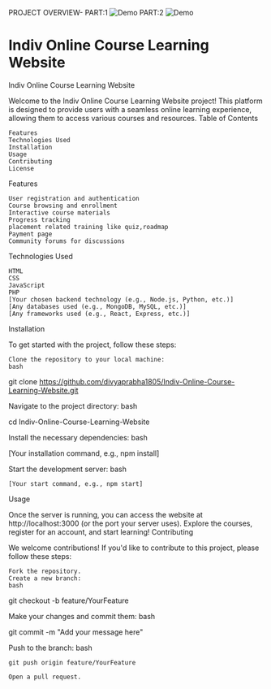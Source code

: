 PROJECT OVERVIEW-
PART:1
![Demo](https://github.com/divyaprabha1805/Indiv-Online-Course-Learning-Website/blob/main/indiv_part1.gif)
PART:2
![Demo](https://github.com/divyaprabha1805/Indiv-Online-Course-Learning-Website/blob/main/indiv_part-2.gif)
# Indiv Online Course Learning Website

Indiv Online Course Learning Website

Welcome to the Indiv Online Course Learning Website project! This platform is designed to provide users with a seamless online learning experience, allowing them to access various courses and resources.
Table of Contents

    Features
    Technologies Used
    Installation
    Usage
    Contributing
    License

Features

    User registration and authentication
    Course browsing and enrollment
    Interactive course materials
    Progress tracking
    placement related training like quiz,roadmap
    Payment page
    Community forums for discussions

Technologies Used

    HTML
    CSS
    JavaScript
    PHP
    [Your chosen backend technology (e.g., Node.js, Python, etc.)]
    [Any databases used (e.g., MongoDB, MySQL, etc.)]
    [Any frameworks used (e.g., React, Express, etc.)]

Installation

To get started with the project, follow these steps:

    Clone the repository to your local machine:
    bash

git clone https://github.com/divyaprabha1805/Indiv-Online-Course-Learning-Website.git

Navigate to the project directory:
bash

cd Indiv-Online-Course-Learning-Website

Install the necessary dependencies:
bash

[Your installation command, e.g., npm install]

Start the development server:
bash

    [Your start command, e.g., npm start]

Usage

Once the server is running, you can access the website at http://localhost:3000 (or the port your server uses). Explore the courses, register for an account, and start learning!
Contributing

We welcome contributions! If you'd like to contribute to this project, please follow these steps:

    Fork the repository.
    Create a new branch:
    bash

git checkout -b feature/YourFeature

Make your changes and commit them:
bash

git commit -m "Add your message here"

Push to the branch:
bash

    git push origin feature/YourFeature

    Open a pull request.

